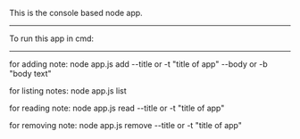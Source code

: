 This is the console based node app.
***********************************

To run this app in cmd:
***********************

for adding note:
    node app.js add --title or -t "title of app" --body or -b "body text"

for listing notes:
    node app.js list 
    
for reading note:
    node app.js read --title or -t "title of app" 

for removing note:
    node app.js remove --title or -t "title of app" 

